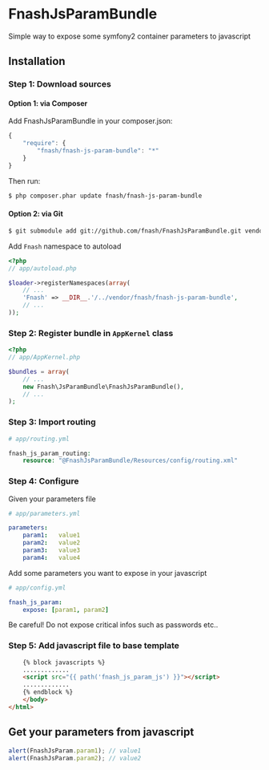 FnashJsParamBundle
==================

Simple way to expose some symfony2 container parameters to javascript

## Installation

### Step 1: Download sources

#### Option 1: via Composer

Add FnashJsParamBundle in your composer.json:

```js
{
    "require": {
        "fnash/fnash-js-param-bundle": "*"
    }
}
```

Then run:

``` bash
$ php composer.phar update fnash/fnash-js-param-bundle
```

#### Option 2: via Git

``` bash
$ git submodule add git://github.com/fnash/FnashJsParamBundle.git vendor/fnash/fnash-js-param-bundle/Fnash/FnashJsParamBundle
```

Add `Fnash` namespace to autoload

```php
<?php
// app/autoload.php

$loader->registerNamespaces(array(
    // ...
    'Fnash' => __DIR__.'/../vendor/fnash/fnash-js-param-bundle',
    // ...
));
```

### Step 2: Register bundle in `AppKernel` class

```php
<?php
// app/AppKernel.php

$bundles = array(
    // ...
    new Fnash\JsParamBundle\FnashJsParamBundle(),
    // ...
);
```

### Step 3: Import routing

```php
# app/routing.yml

fnash_js_param_routing:
    resource: "@FnashJsParamBundle/Resources/config/routing.xml"
```


### Step 4: Configure

Given your parameters file

```yaml
# app/parameters.yml

parameters:
    param1:   value1
    param2:   value2
    param3:   value3
    param4:   value4
```

Add some parameters you want to expose in your javascript

```yaml
# app/config.yml

fnash_js_param: 
    expose: [param1, param2]
```

Be careful! Do not expose critical infos such as passwords etc..


### Step 5: Add javascript file to base template

```html
    {% block javascripts %}
    .............
    <script src="{{ path('fnash_js_param_js') }}"></script>
    .............
    {% endblock %}
    </body>
</html>
```

## Get your parameters from javascript

```js
alert(FnashJsParam.param1); // value1
alert(FnashJsParam.param2); // value2
```
